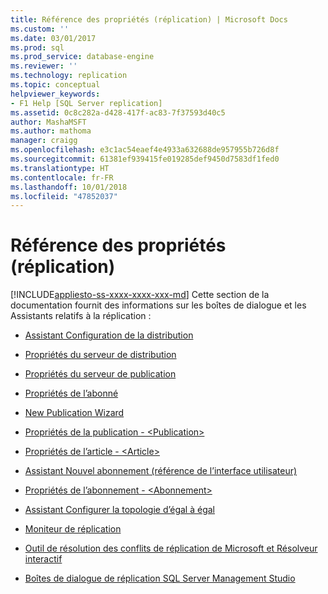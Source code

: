 ```yaml
---
title: Référence des propriétés (réplication) | Microsoft Docs
ms.custom: ''
ms.date: 03/01/2017
ms.prod: sql
ms.prod_service: database-engine
ms.reviewer: ''
ms.technology: replication
ms.topic: conceptual
helpviewer_keywords:
- F1 Help [SQL Server replication]
ms.assetid: 0c8c282a-d428-417f-ac83-7f37593d40c5
author: MashaMSFT
ms.author: mathoma
manager: craigg
ms.openlocfilehash: e3c1ac54eaef4e4933a632688de957955b726d8f
ms.sourcegitcommit: 61381ef939415fe019285def9450d7583df1fed0
ms.translationtype: HT
ms.contentlocale: fr-FR
ms.lasthandoff: 10/01/2018
ms.locfileid: "47852037"
---
```

# <a name="properties-reference-replication"></a>Référence des propriétés (réplication)
[!INCLUDE[appliesto-ss-xxxx-xxxx-xxx-md](../../includes/appliesto-ss-xxxx-xxxx-xxx-md.md)]
  Cette section de la documentation fournit des informations sur les boîtes de dialogue et les Assistants relatifs à la réplication :  
  
-   [Assistant Configuration de la distribution](../../relational-databases/replication/configure-distribution-wizard.md)  
  
-   [Propriétés du serveur de distribution](../../relational-databases/replication/distributor-properties.md)  
  
-   [Propriétés du serveur de publication](../../relational-databases/replication/publisher-properties.md)  
  
-   [Propriétés de l’abonné](../../relational-databases/replication/subscriber-properties.md)  
  
-   [New Publication Wizard](../../relational-databases/replication/new-publication-wizard.md)  
  
-   [Propriétés de la publication  - &#60;Publication&#62;](../../relational-databases/replication/publication-properties-publication.md)  
  
-   [Propriétés de l’article - &#60;Article&#62;](../../relational-databases/replication/article-properties-article.md)  
  
-   [Assistant Nouvel abonnement &#40;référence de l’interface utilisateur&#41;](../../relational-databases/replication/new-subscription-wizard-ui-reference.md)  
  
-   [Propriétés de l’abonnement - &#60;Abonnement&#62;](../../relational-databases/replication/subscription-properties-subscription.md)  
  
-   [Assistant Configurer la topologie d’égal à égal](../../relational-databases/replication/configure-peer-to-peer-topology-wizard.md)  
  
-   [Moniteur de réplication](../../relational-databases/replication/replication-monitor.md)  
  
-   [Outil de résolution des conflits de réplication de Microsoft et Résolveur interactif](../../relational-databases/replication/microsoft-replication-conflict-viewer-and-interactive-resolver.md)  
  
-   [Boîtes de dialogue de réplication SQL Server Management Studio](../../relational-databases/replication/sql-server-management-studio-replication-dialog-boxes.md)  
  
  
